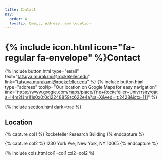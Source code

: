 ```yaml
---
title: Contact
nav:
  order: 4
  tooltip: Email, address, and location
---
```


# {% include icon.html icon="fa-regular fa-envelope" %}Contact


{%
  include button.html
  type="email"
  text="tatsuya.murakami@rockefeller.edu"
  link="tatsuya.murakami@rockefeller.edu"
%}
{%
  include button.html
  type="address"
  tooltip="Our location on Google Maps for easy navigation"
  link="https://www.google.com/maps/place/The+Rockefeller+University/data=!4m2!3m1!1s0x0:0x12248859ac622e4a?sa=X&ved=1t:2428&ictx=111"
%}

{% include section.html dark=true %}

## Location

{% capture col1 %}
Rockefeller Research Building
{% endcapture %}

{% capture col2 %}
1230 York Ave, New York, NY 10065
{% endcapture %}

{% include cols.html col1=col1 col2=col2 %}